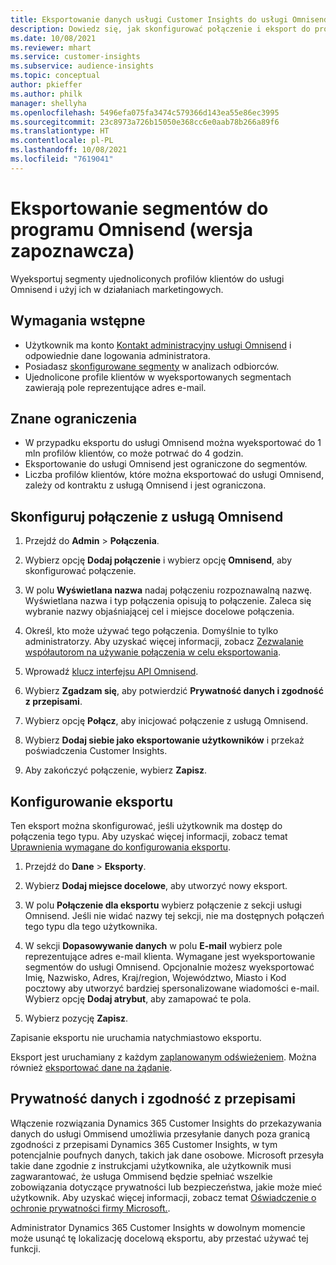 ```yaml
---
title: Eksportowanie danych usługi Customer Insights do usługi Omnisend
description: Dowiedz się, jak skonfigurować połączenie i eksport do programu Omnisend.
ms.date: 10/08/2021
ms.reviewer: mhart
ms.service: customer-insights
ms.subservice: audience-insights
ms.topic: conceptual
author: pkieffer
ms.author: philk
manager: shellyha
ms.openlocfilehash: 5496efa075fa3474c579366d143ea55e86ec3995
ms.sourcegitcommit: 23c8973a726b15050e368cc6e0aab78b266a89f6
ms.translationtype: HT
ms.contentlocale: pl-PL
ms.lasthandoff: 10/08/2021
ms.locfileid: "7619041"
---
```

# <a name="export-segments-to-omnisend-preview"></a>Eksportowanie segmentów do programu Omnisend (wersja zapoznawcza)

Wyeksportuj segmenty ujednoliconych profilów klientów do usługi Omnisend i użyj ich w działaniach marketingowych.

## <a name="prerequisites"></a>Wymagania wstępne

-   Użytkownik ma konto [Kontakt administracyjny usługi Omnisend](https://www.omnisend.com/) i odpowiednie dane logowania administratora.
-   Posiadasz [skonfigurowane segmenty](segments.md) w analizach odbiorców.
-   Ujednolicone profile klientów w wyeksportowanych segmentach zawierają pole reprezentujące adres e-mail.

## <a name="known-limitations"></a>Znane ograniczenia

- W przypadku eksportu do usługi Omnisend można wyeksportować do 1 mln profilów klientów, co może potrwać do 4 godzin.
- Eksportowanie do usługi Omnisend jest ograniczone do segmentów.
- Liczba profilów klientów, które można eksportować do usługi Omnisend, zależy od kontraktu z usługą Omnisend i jest ograniczona.

## <a name="set-up-connection-to-omnisend"></a>Skonfiguruj połączenie z usługą Omnisend

1. Przejdź do **Admin** > **Połączenia**.

1. Wybierz opcję **Dodaj połączenie** i wybierz opcję **Omnisend**, aby skonfigurować połączenie.

1. W polu **Wyświetlana nazwa** nadaj połączeniu rozpoznawalną nazwę. Wyświetlana nazwa i typ połączenia opisują to połączenie. Zaleca się wybranie nazwy objaśniającej cel i miejsce docelowe połączenia.

1. Określ, kto może używać tego połączenia. Domyślnie to tylko administratorzy. Aby uzyskać więcej informacji, zobacz [Zezwalanie współautorom na używanie połączenia w celu eksportowania](connections.md#allow-contributors-to-use-a-connection-for-exports).

1. Wprowadź [klucz interfejsu API Omnisend](https://support.omnisend.com/en/articles/1061890-generating-api-key).

1. Wybierz **Zgadzam się**, aby potwierdzić **Prywatność danych i zgodność z przepisami**.

1. Wybierz opcję **Połącz**, aby inicjować połączenie z usługą Omnisend.

1. Wybierz **Dodaj siebie jako eksportowanie użytkowników** i przekaż poświadczenia Customer Insights.

1. Aby zakończyć połączenie, wybierz **Zapisz**.

## <a name="configure-an-export"></a>Konfigurowanie eksportu

Ten eksport można skonfigurować, jeśli użytkownik ma dostęp do połączenia tego typu. Aby uzyskać więcej informacji, zobacz temat [Uprawnienia wymagane do konfigurowania eksportu](export-destinations.md#set-up-a-new-export).

1. Przejdź do **Dane** > **Eksporty**.

1. Wybierz **Dodaj miejsce docelowe**, aby utworzyć nowy eksport.

1. W polu **Połączenie dla eksportu** wybierz połączenie z sekcji usługi Omnisend. Jeśli nie widać nazwy tej sekcji, nie ma dostępnych połączeń tego typu dla tego użytkownika.

1. W sekcji **Dopasowywanie danych** w polu **E-mail** wybierz pole reprezentujące adres e-mail klienta. Wymagane jest wyeksportowanie segmentów do usługi Omnisend. Opcjonalnie możesz wyeksportować Imię, Nazwisko, Adres, Kraj/region, Województwo, Miasto i Kod pocztowy aby utworzyć bardziej spersonalizowane wiadomości e-mail. Wybierz opcję **Dodaj atrybut**, aby zamapować te pola.

1. Wybierz pozycję **Zapisz**.

Zapisanie eksportu nie uruchamia natychmiastowo eksportu.

Eksport jest uruchamiany z każdym [zaplanowanym odświeżeniem](system.md#schedule-tab). Można również [eksportować dane na żądanie](export-destinations.md#run-exports-on-demand). 


## <a name="data-privacy-and-compliance"></a>Prywatność danych i zgodność z przepisami

Włączenie rozwiązania Dynamics 365 Customer Insights do przekazywania danych do usługi Ommisend umożliwia przesyłanie danych poza granicą zgodności z przepisami Dynamics 365 Customer Insights, w tym potencjalnie poufnych danych, takich jak dane osobowe. Microsoft przesyła takie dane zgodnie z instrukcjami użytkownika, ale użytkownik musi zagwarantować, że usługa Ommisend będzie spełniać wszelkie zobowiązania dotyczące prywatności lub bezpieczeństwa, jakie może mieć użytkownik. Aby uzyskać więcej informacji, zobacz temat [Oświadczenie o ochronie prywatności firmy Microsoft.](https://go.microsoft.com/fwlink/?linkid=396732).

Administrator Dynamics 365 Customer Insights w dowolnym momencie może usunąć tę lokalizację docelową eksportu, aby przestać używać tej funkcji.
